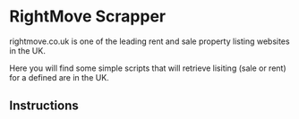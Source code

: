 # RightMove Scrapper
rightmove.co.uk is one of the leading rent and sale property listing websites in the UK.

Here you will find some simple scripts that will retrieve lisiting (sale or rent) for a defined are in the UK.

## Instructions
